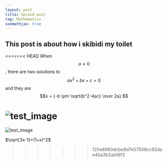 ```yaml
---
layout: post
title: Second post
tag: Mathematics
usemathjax: true
---
```


## This post is about how i skibidi my toilet

<<<<<<< HEAD
When $$a \ne 0$$, there are two solutions to $$ax^2 + bx + c = 0$$ and they are
$$x = {-b \pm \sqrt{b^2-4ac} \over 2a}.$$

![test_image]({{site.baseurl}}/images/skibidi.png)
=======
![test_image]({{site.baseurl}}/images/skibidi.png)

$\sqrt{3x-1}+(1+x)^2$
>>>>>>> 120e8980dcbe9d7e57508cc92dae4ba3b2ab16f3
